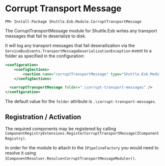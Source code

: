 # Corrupt Transport Message

```
PM> Install-Package Shuttle.Esb.Module.CorruptTransportMessage
```

The CorruptTransportMessage module for Shuttle.Esb writes any transport messages that fail to deserialize to disk.

It will log any transport messages that fail deserailization via the `ServiceBusEvents.TransportMessageDeserializationException` event to a folder as specified in the configuration:

```xml
<configuration>
	<configSections>
		<section name="corruptTransportMessage" type="Shuttle.Esb.Module.CorruptTransportMessage.CorruptTransportMessageSection, Shuttle.Esb.Module.CorruptTransportMessage"/>
	</configSections>

  <corruptTransportMessage folder=".\corrupt-transport-messages" />
</configuration>
```

The default value for the `folder` attribute is `.\corrupt-transport-messages`.

## Registration / Activation

The required components may be registered by calling `ComponentRegistryExtensions.RegisterCorruptTransportMessage(IComponentRegistry)`.

In order for the module to attach to the `IPipelineFactory` you would need to resolve it using `IComponentResolver.Resolve<CorruptTransportMessageModule>()`.
